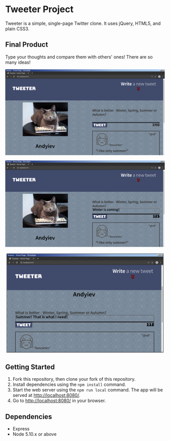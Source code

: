 # Tweeter Project

Tweeter is a simple, single-page Twitter clone.
It uses jQuery, HTML5, and plain CSS3.

## Final Product
Type your thoughts and compare them with others' ones!
There are so many ideas!

!["Tweeter - main page."](https://github.com/Andyiev/tweeter/blob/master/public/images/Tweeter-mainpage.png)

!["Tweeter - type and tweet! (big screen)"](https://github.com/Andyiev/tweeter/blob/master/public/images/Tweeter-typeandtweet.png)

!["Tweeter - type and tweet! (small screen)"](https://github.com/Andyiev/tweeter/blob/master/public/images/Tweeter-typeandtweetsmall.png)


## Getting Started

1. Fork this repository, then clone your fork of this repository.
2. Install dependencies using the `npm install` command.
3. Start the web server using the `npm run local` command. The app will be served at <http://localhost:8080/>.
4. Go to <http://localhost:8080/> in your browser.

## Dependencies

- Express
- Node 5.10.x or above
